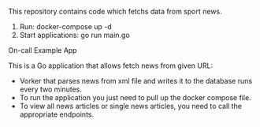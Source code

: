 This repository contains code which fetchs data from sport news. 

1. Run: docker-compose up -d
2. Start applications: go run main.go

On-call Example App

This is a Go application that allows fetch news from given URL:
- Vorker that parses news from xml file and writes it to the database runs every two minutes. 
- To run the application you just need to pull up the docker compose file. 
- To view all news articles or single news articles, you need to call the appropriate endpoints.